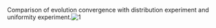 Comparison of evolution convergence with distribution experiment and uniformity experiment.![1](https://user-images.githubusercontent.com/61769609/111568942-ac683f00-87dc-11eb-8b4c-b690e186f3a3.jpg)
